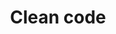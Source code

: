 ---
layout: category
title: 'Clean code'
comment: "클린 코드 작성 법들을 찾아보고 공부한 내용 정리하는 공간"
permalink: /clean code/
---